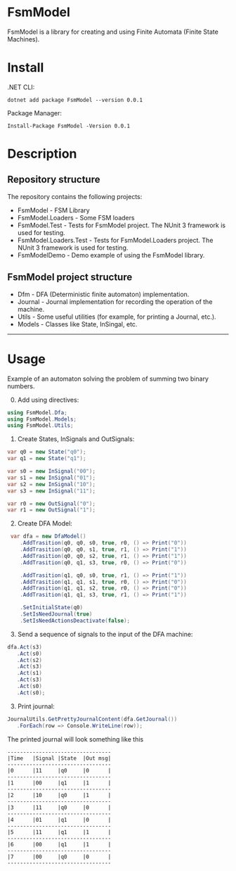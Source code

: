 # FsmModel
FsmModel is a library for creating and using Finite Automata (Finite State Machines).

# Install
.NET CLI:
```
dotnet add package FsmModel --version 0.0.1
```
Package Manager:
```
Install-Package FsmModel -Version 0.0.1
```

# Description
## Repository structure
The repository contains the following projects:
- FsmModel - FSM Library
- FsmModel.Loaders - Some FSM loaders
- FsmModel.Test - Tests for FsmModel project. The NUnit 3 framework is used for testing.
- FsmModel.Loaders.Test - Tests for FsmModel.Loaders project. The NUnit 3 framework is used for testing.
- FsmModelDemo - Demo example of using the FsmModel library.
## FsmModel project structure
- Dfm - DFA (Deterministic finite automaton) implementation.
- Journal - Journal implementation for recording the operation of the machine.
- Utils - Some useful utilities (for example, for printing a Journal, etc.).
- Models - Classes like State, InSingal, etc.
____
# Usage
Example of an automaton solving the problem of summing two binary numbers.

0. Add using directives:
```csharp
using FsmModel.Dfa;
using FsmModel.Models;
using FsmModel.Utils;
```
1. Create States, InSignals and OutSignals:
```csharp
var q0 = new State("q0");
var q1 = new State("q1");

var s0 = new InSignal("00");
var s1 = new InSignal("01");
var s2 = new InSignal("10");
var s3 = new InSignal("11");

var r0 = new OutSignal("0");
var r1 = new OutSignal("1");
```

2. Create DFA Model:
```csharp
 var dfa = new DfaModel()
	.AddTrasition(q0, q0, s0, true, r0, () => Print("0"))
	.AddTrasition(q0, q0, s1, true, r1, () => Print("1"))
	.AddTrasition(q0, q0, s2, true, r1, () => Print("1"))
	.AddTrasition(q0, q1, s3, true, r0, () => Print("0"))

	.AddTrasition(q1, q0, s0, true, r1, () => Print("1"))
	.AddTrasition(q1, q1, s1, true, r0, () => Print("0"))
	.AddTrasition(q1, q1, s2, true, r0, () => Print("0"))
	.AddTrasition(q1, q1, s3, true, r1, () => Print("1"))

	.SetInitialState(q0)
	.SetIsNeedJournal(true)
	.SetIsNeedActionsDeactivate(false);
 ```
 3. Send a sequence of signals to the input of the DFA machine:
 ```csharp
dfa.Act(s3)
	.Act(s0)
	.Act(s2)
	.Act(s3)
	.Act(s1)
	.Act(s3)
	.Act(s0)
	.Act(s0);  
 ```
 3. Print journal:
 ```csharp
JournalUtils.GetPrettyJournalContent(dfa.GetJournal())
    .ForEach(row => Console.WriteLine(row));
 ```
 The printed journal will look something like this
 ```
 ---------------------------------
|Time   |Signal |State  |Out msg|
---------------------------------
|0      |11     |q0     |0      |
---------------------------------
|1      |00     |q1     |1      |
---------------------------------
|2      |10     |q0     |1      |
---------------------------------
|3      |11     |q0     |0      |
---------------------------------
|4      |01     |q1     |0      |
---------------------------------
|5      |11     |q1     |1      |
---------------------------------
|6      |00     |q1     |1      |
---------------------------------
|7      |00     |q0     |0      |
---------------------------------
 ```